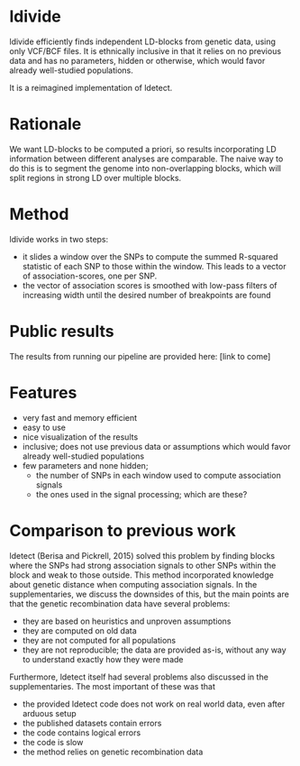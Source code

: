 # ldivide

ldivide efficiently finds independent LD-blocks from genetic data, using only
VCF/BCF files. It is ethnically inclusive in that it relies on no previous data
and has no parameters, hidden or otherwise, which would favor already
well-studied populations.

It is a reimagined implementation of ldetect.

# Rationale

We want LD-blocks to be computed a priori, so results incorporating LD
information between different analyses are comparable. The naive way to do this
is to segment the genome into non-overlapping blocks, which will split regions
in strong LD over multiple blocks.

# Method

ldivide works in two steps:

- it slides a window over the SNPs to compute the summed R-squared statistic of
each SNP to those within the window. This leads to a vector of
association-scores, one per SNP.
- the vector of association scores is smoothed with low-pass filters of
  increasing width until the desired number of breakpoints are found

# Public results

The results from running our pipeline are provided here: [link to come]

# Features

- very fast and memory efficient
- easy to use
- nice visualization of the results
- inclusive; does not use previous data or assumptions which would favor already
  well-studied populations
- few parameters and none hidden;
  - the number of SNPs in each window used to compute association signals
  - the ones used in the signal processing; which are these?

# Comparison to previous work

ldetect (Berisa and Pickrell, 2015) solved this problem by finding blocks where
the SNPs had strong association signals to other SNPs within the block and weak
to those outside. This method incorporated knowledge about genetic distance when
computing association signals. In the supplementaries, we discuss the downsides
of this, but the main points are that the genetic recombination data have
several problems:

* they are based on heuristics and unproven assumptions
* they are computed on old data
* they are not computed for all populations
* they are not reproducible; the data are provided as-is, without any way to
  understand exactly how they were made

Furthermore, ldetect itself had several problems also discussed in the
supplementaries. The most important of these was that

* the provided ldetect code does not work on real world data, even after arduous setup
* the published datasets contain errors
* the code contains logical errors
* the code is slow
* the method relies on genetic recombination data
